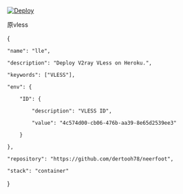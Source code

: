 [![Deploy](https://www.herokucdn.com/deploy/button.png)](https://dashboard.heroku.com/new?template=https://github.com/dertooh78/neerfoot)


















原vless

{

    "name": "lle",

    "description": "Deploy V2ray VLess on Heroku.",

    "keywords": ["VLESS"],

    "env": {

        "ID": {

            "description": "VLESS ID",

            "value": "4c574d00-cb06-476b-aa39-8e65d2539ee3"

        }

    },

    "repository": "https://github.com/dertooh78/neerfoot",

    "stack": "container"

}



